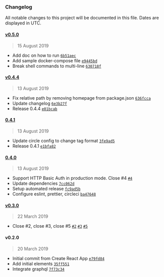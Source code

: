 ### Changelog

All notable changes to this project will be documented in this file. Dates are displayed in UTC.

#### [v0.5.0](https://github.com/mugli/orkid-ui/compare/v0.4.4...v0.5.0)

> 15 August 2019

- Add doc on how to run [`6b51aec`](https://github.com/mugli/orkid-ui/commit/6b51aecb1fed5787095bd5e5972a32e4d7746f7c)
- Add sample docker-compose file [`e9445bd`](https://github.com/mugli/orkid-ui/commit/e9445bd54e4a3056764ac1528204a9d0856b7582)
- Break shell commands to multi-line [`630718f`](https://github.com/mugli/orkid-ui/commit/630718fad550c41d800170cc1a07c2674faed2e7)

#### [v0.4.4](https://github.com/mugli/orkid-ui/compare/0.4.1...v0.4.4)

> 13 August 2019

- Fix relative path by removing homepage from package.json [`636fcca`](https://github.com/mugli/orkid-ui/commit/636fcca2203ca3843987efef4bd45034e81bcf32)
- Update changelog [`6e3b27f`](https://github.com/mugli/orkid-ui/commit/6e3b27fd3003ea3fe434a8e4d6ae43c4fcc79651)
- Release 0.4.4 [`e01bcab`](https://github.com/mugli/orkid-ui/commit/e01bcabae57bdf37590f0a4fe0c1849611b62634)

#### [0.4.1](https://github.com/mugli/orkid-ui/compare/0.4.0...0.4.1)

> 13 August 2019

- Update circle config to change tag format [`3fe9ad5`](https://github.com/mugli/orkid-ui/commit/3fe9ad5509ba7b0171fd1f6236e737bc76e1f10d)
- Release 0.4.1 [`e1bfa82`](https://github.com/mugli/orkid-ui/commit/e1bfa82485971bae61c257763a02409f0a14d0d6)

#### [0.4.0](https://github.com/mugli/orkid-ui/compare/v0.3.0...0.4.0)

> 13 August 2019

- Support HTTP Basic Auth in production mode. Close #4 [`#4`](https://github.com/mugli/orkid-ui/issues/4)
- Update dependencies [`7cc062d`](https://github.com/mugli/orkid-ui/commit/7cc062dba5882bdb953e1fef3c3a0333dca533da)
- Setup automated release [`fc9ad5b`](https://github.com/mugli/orkid-ui/commit/fc9ad5b8373b0da3610a20e9617d57c5b46c0c5a)
- Configure eslint, prettier, circleci [`ba47648`](https://github.com/mugli/orkid-ui/commit/ba4764837425208caa7c2518175a0912656982fa)

#### [v0.3.0](https://github.com/mugli/orkid-ui/compare/v0.2.0...v0.3.0)

> 22 March 2019

- Close #2, close #3, close #5 [`#2`](https://github.com/mugli/orkid-ui/issues/2) [`#3`](https://github.com/mugli/orkid-ui/issues/3) [`#5`](https://github.com/mugli/orkid-ui/issues/5)

#### v0.2.0

> 20 March 2019

- Initial commit from Create React App [`e79fd84`](https://github.com/mugli/orkid-ui/commit/e79fd849d749141fd5c4cd2be132d3f468f943ce)
- Add initial elements [`35ff551`](https://github.com/mugli/orkid-ui/commit/35ff551e00c20ee1b87fc0ea4fa9cfb8b0b0385f)
- Integrate graphql [`7f73c34`](https://github.com/mugli/orkid-ui/commit/7f73c34a5477cf3734d5a93407e0f8db1a690ef5)
